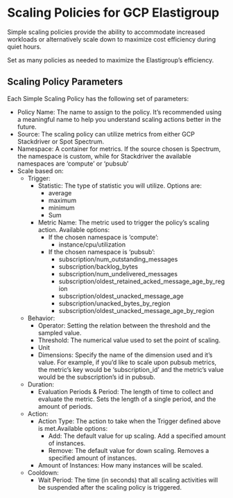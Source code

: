 # Scaling Policies for GCP Elastigroup

Simple scaling policies provide the ability to accommodate increased workloads or alternatively scale down to maximize cost efficiency during quiet hours.

Set as many policies as needed to maximize the Elastigroup’s efficiency.

## Scaling Policy Parameters

Each Simple Scaling Policy has the following set of parameters:
* Policy Name: The name to assign to the policy. It’s recommended using a meaningful name to help you understand scaling actions better in the future.
* Source: The scaling policy can utilize metrics from either GCP Stackdriver or Spot Spectrum.
* Namespace: A container for metrics. If the source chosen is Spectrum, the namespace is custom, while for Stackdriver the available namespaces are ‘compute’ or ‘pubsub’
* Scale based on:
  * Trigger:
    * Statistic: The type of statistic you will utilize. Options are:
      * average
      * maximum
      * minimum
      * Sum
    * Metric Name: The metric used to trigger the policy’s scaling action. Available options:
      * If the chosen namespace is ‘compute’:
        * instance/cpu/utilization
      * If the chosen namespace is ‘pubsub’:
        * subscription/num_outstanding_messages
        * subscription/backlog_bytes
        * subscription/num_undelivered_messages
        * subscription/oldest_retained_acked_message_age_by_region
        * subscription/oldest_unacked_message_age
        * subscription/unacked_bytes_by_region
        * subscription/oldest_unacked_message_age_by_region
  * Behavior:
    * Operator: Setting the relation between the threshold and the sampled value.
    * Threshold: The numerical value used to set the point of scaling.
    * Unit
    * Dimensions: Specify the name of the dimension used and it’s value. For example, if you’d like to scale upon pubsub metrics, the metric’s key would be ‘subscription_id’ and the metric’s value would be the subscription’s id in pubsub.
  * Duration:
    * Evaluation Periods & Period: The length of time to collect and evaluate the metric. Sets the length of a single period, and the amount of periods.
  * Action:
    * Action Type: The action to take when the Trigger defined above is met.Available options:
      * Add: The default value for up scaling. Add a specified amount of instances.
      * Remove: The default value for down scaling. Removes a specified amount of instances.
    * Amount of Instances: How many instances will be scaled.
  * Cooldown:
    * Wait Period: The time (in seconds) that all scaling activities will be suspended after the scaling policy is triggered.
